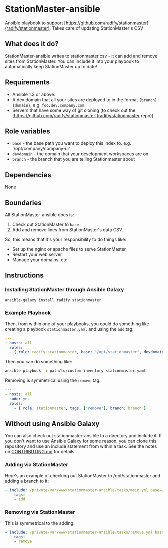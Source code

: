 StationMaster-ansible
=====================

Ansible playbook to support [https://github.com/radify/stationmaster](radify/stationmaster). Takes care of updating StationMaster's CSV

## What does it do?

StationMaster-ansible writes to stationmaster.csv - it can add and remove sites from StationMaster. You can include it into your playbook to automatically keep StationMaster up to date!

## Requirements

* Ansible 1.3 or above.
* A dev domain that all your sites are deployed to in the format `{branch}.{domain}`, e.g. `foo.dev.company.com`
* Servers that have some way of git cloning (to check out the [https://github.com/radify/stationmaster](radify/stationmaster repo))

## Role variables

* `base` - the base path you want to deploy this index to. e.g. '/opt/company/company-ui'
* `devdomain` - the domain that your development workspaces are on.
* `branch` - the branch that you are telling Stationmaster about

## Dependencies

None

## Boundaries

All StationMaster-ansible does is:

1. Check out StationMaster to `base`
1. Add and remove lines from StationMaster's data CSV.

So, this means that it's your responsibility to do things like:

* Set up the nginx or apache files to serve StationMaster
* Restart your web server
* Manage your domains, etc

## Instructions

### Installing StationMaster through Ansible Galaxy

```bash
ansible-galaxy install radify.stationmaster
```

### Example Playbook

Then, from within one of your playbooks, you could do something like creating a playbook `stationmaster.yaml` and using the `add` tag:

```yaml
---
- hosts: all
  roles:
  - { role: radify.stationmaster, base: "/opt/stationmaster", devdomain: dev.company.com, branch: branch, protocol: 'https', tags: ['add'] }
```

Then you can do something like:

```bash
ansible-playbook -i path/to/custom-inventory stationmaster.yaml
```

Removing is symmetrical using the `remove` tag:

```yaml
---
- hosts: all
  sudo: yes
  roles:
    - { role: stationmaster, tags: ['remove'], branch: branch }
```

## Without using Ansible Galaxy

You can also check out stationmaster-ansible to a directory and include it. If you don't want to use Ansible Galaxy for some reason, you can clone this repository and use an include statement from within a task. See the notes on [CONTRIBUTING.md](CONTRIBUTING.md) for details.


### Adding via StationMaster

Here's an example of checking out StationMaster to /opt/stationmaster and adding a branch to it:

```yaml
- include: /private/var/www/stationmaster-ansible/tasks/main.yml base=/opt/stationmaster devdomain=dev.company.com branch={{branch}} protocol='https'
    tags:
    - add
```

### Removing via StationMaster

This is symmetrical to the adding:

```yaml
- include: /private/var/www/stationmaster-ansible/tasks/remove.yml base=/opt/stationmaster devdomain=dev.company.com branch={{branch}} protocol='https'
    tags:
    - remove
```
